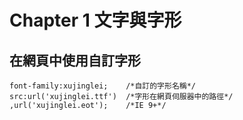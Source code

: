 
# Chapter 1 文字與字形

## 在網頁中使用自訂字形
```
font-family:xujinglei;    /*自訂的字形名稱*/
src:url('xujinglei.ttf')  /*字形在網頁伺服器中的路徑*/
,url('xujinglei.eot');    /*IE 9+*/

```
